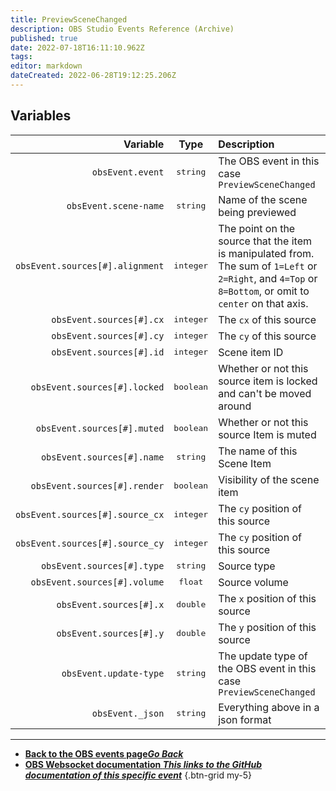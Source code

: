 ```yaml
---
title: PreviewSceneChanged
description: OBS Studio Events Reference (Archive)
published: true
date: 2022-07-18T16:11:10.962Z
tags: 
editor: markdown
dateCreated: 2022-06-28T19:12:25.206Z
---
```


## Variables

| Variable | Type | Description |
|---------:|:----:|:------------|
`obsEvent.event` | <kbd>string</kbd> | The OBS event in this case `PreviewSceneChanged`
`obsEvent.scene-name` | <kbd>string</kbd> | Name of the scene being previewed
`obsEvent.sources[#].alignment` | <kbd>integer</kbd> | 	The point on the source that the item is manipulated from. The sum of `1=Left` or `2=Right`, and `4=Top` or `8=Bottom`, or omit to `center` on that axis.
`obsEvent.sources[#].cx` | <kbd>integer</kbd> | The `cx` of this source
`obsEvent.sources[#].cy` | <kbd>integer</kbd> | The `cy` of this source
`obsEvent.sources[#].id` | <kbd>integer</kbd> | Scene item ID
`obsEvent.sources[#].locked` | <kbd>boolean</kbd> | Whether or not this source item is locked and can't be moved around
`obsEvent.sources[#].muted` | <kbd>boolean</kbd> | Whether or not this source Item is muted
`obsEvent.sources[#].name` | <kbd>string</kbd> | The name of this Scene Item
`obsEvent.sources[#].render` | <kbd>boolean</kbd> | Visibility of the scene item
`obsEvent.sources[#].source_cx` | <kbd>integer</kbd> | The `cy` position of this source
`obsEvent.sources[#].source_cy` |	<kbd>integer</kbd> | The `cy` position of this source
`obsEvent.sources[#].type` | <kbd>string</kbd> | Source type
`obsEvent.sources[#].volume` | <kbd>float</kbd> | Source volume
`obsEvent.sources[#].x` | <kbd>double</kbd> | The `x` position of this source
`obsEvent.sources[#].y` | <kbd>double</kbd> | The `y` position of this source
`obsEvent.update-type` | <kbd>string</kbd> | The update type of the OBS event in this case `PreviewSceneChanged`
`obsEvent._json` | <kbd>string</kbd> | Everything above in a json format

---

- [<i class="mdi mdi-chevron-left"></i>**Back to the OBS events page*Go Back***](/en/Broadcasters/OBS/Archive/Events)
- [<i class="mdi mdi-github"></i> **OBS Websocket documentation *This links to the GitHub documentation of this specific event***](https://github.com/obsproject/obs-websocket/blob/4.x-current/docs/generated/protocol.md#previewscenechanged)
{.btn-grid my-5}
